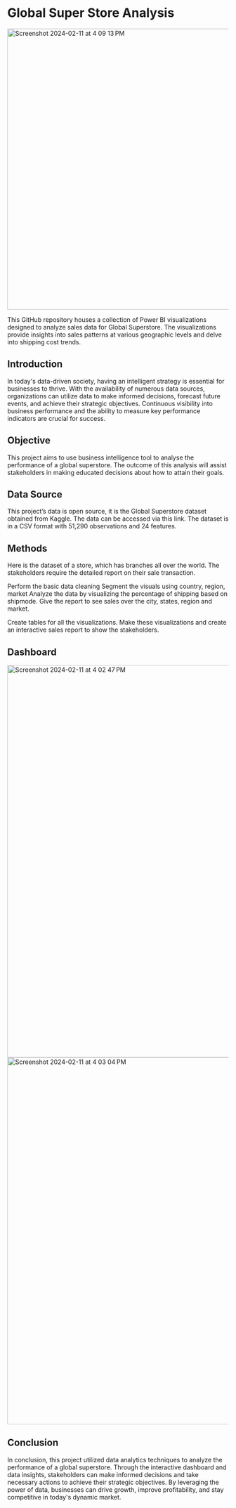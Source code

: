 # Global Super Store Analysis
<img width="640" alt="Screenshot 2024-02-11 at 4 09 13 PM" src="https://github.com/asmablaisykk/Power-IB/assets/154601662/9c48d6e7-ad16-4653-998f-ac92b793e592">

This GitHub repository houses a collection of Power BI visualizations designed to analyze sales data for Global Superstore. The visualizations provide insights into sales patterns at various geographic levels and delve into shipping cost trends.
## Introduction


In today's data-driven society, having an intelligent strategy is essential for businesses to thrive. With the availability of numerous data sources, organizations can utilize data to make informed decisions, forecast future events, and achieve their strategic objectives. Continuous visibility into business performance and the ability to measure key performance indicators are crucial for success.
## Objective

This project aims to use business intelligence tool to analyse the performance of a global superstore. The outcome of this analysis will assist stakeholders in making educated decisions about how to attain their goals.

## Data Source

This project’s data is open source, it is the Global Superstore dataset obtained from Kaggle. The data can be accessed via this link. The dataset is in a CSV format with 51,290 observations and 24 features.

## Methods

Here is the dataset of a store, which has branches all over the world. The stakeholders require the detailed report on their sale transaction.

Perform the basic data cleaning
Segment the visuals using country, region, market
Analyze the data by visualizing the percentage of shipping based on shipmode.
Give the report to see sales over the city, states, region and market.

Create tables for all the visualizations. Make these visualizations and create an interactive sales report to show the stakeholders.
## Dashboard
<img width="893" alt="Screenshot 2024-02-11 at 4 02 47 PM" src="https://github.com/asmablaisykk/Power-IB/assets/154601662/2e82cd1d-ec7a-4b99-bcf8-d16190eda550">
<img width="836" alt="Screenshot 2024-02-11 at 4 03 04 PM" src="https://github.com/asmablaisykk/Power-IB/assets/154601662/4fe39a58-3f5d-4fd1-8493-684ac5a09a81">

## Conclusion

In conclusion, this project utilized data analytics techniques to analyze the performance of a global superstore. Through the interactive dashboard and data insights, stakeholders can make informed decisions and take necessary actions to achieve their strategic objectives. By leveraging the power of data, businesses can drive growth, improve profitability, and stay competitive in today's dynamic market.
